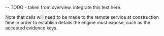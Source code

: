 -- TODO - taken from overview. integrate this text here.

Note that calls will need to be made to the remote service at construction 
time in order to establish details the engine must expose, such as the 
accepted evidence keys.